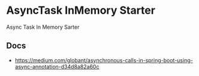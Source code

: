 # AsyncTask InMemory Starter
Async  Task In Memory Sarter

## Docs

- https://medium.com/globant/asynchronous-calls-in-spring-boot-using-async-annotation-d34d8a82a60c
